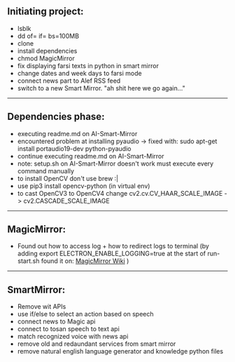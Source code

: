 ## Initiating project:
* lsblk
* dd of=<outputfile> if=<inputfile> bs=100MB
* clone
* install dependencies
* chmod MagicMirror
* fix displaying farsi texts in python in smart mirror
* change dates and week days to farsi mode
* connect news part to Alef RSS feed
* switch to a new Smart Mirror. "ah shit here we go again..."
--------------------
## Dependencies phase:
* executing readme.md on AI-Smart-Mirror
* encountered problem at installing pyaudio -> fixed with: sudo apt-get install portaudio19-dev python-pyaudio
* continue executing readme.md on AI-Smart-Mirror
* note: setup.sh on AI-Smart-Mirror doesn't work must execute every command manually
* to install OpenCV don't use brew :|
* use pip3 install opencv-python (in virtual env)
* to cast OpenCV3 to OpenCV4 change cv2.cv.CV_HAAR_SCALE_IMAGE -> cv2.CASCADE_SCALE_IMAGE
--------------------
## MagicMirror:
* Found out how to access log + how to redirect logs to terminal (by adding export ELECTRON_ENABLE_LOGGING=true at the start of run-start.sh found it on: [MagicMirror Wiki]() )
--------------------
## SmartMirror:
* Remove wit APIs
* use if/else to select an action based on speech
* connect news to Magic api
* connect to tosan speech to text api
* match recognized voice with news api
* remove old and redaundant services from smart mirror
* remove natural english language generator and knowledge python files
